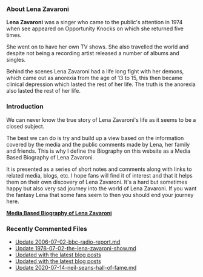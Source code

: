 ### About Lena Zavaroni

<p><strong>Lena Zavaroni</strong> was a singer who came to the public's attention in 1974 when see appeared on Opportunity Knocks on which she returned five times.</p>

<p>She went on to have her own TV shows. She also travelled the world and despite not being a recording artist released a number of albums and singles.</p>

<p>Behind the scenes Lena Zavaroni had a life long fight with her demons, which came out as anorexia from the age of 13 to 15, this then became clinical depression which lasted the rest of her life. The truth is the anorexia also lasted the rest of her life.</p>

### Introduction

<p>We can never know the true story of Lena Zavaroni's life as it seems to be a closed subject.</p>

<p>The best we can do is try and build up a view based on the information covered by the media and the public comments made by Lena, her family and friends. This is why I define the Biography on this website as a Media Based Biography of Lena Zavaroni.</p>

<p>It is presented as a series of short notes and comments along with links to related media, blogs, etc. I hope fans will find it of interest and that it helps them on their own discovery of Lena Zavaroni. It's a hard but sometimes happy but also very sad journey into the world of Lena Zavaroni. If you want the fantasy Lena that some fans seem to then you should end your journey here.</p>

<a href="https://fanzoflenazavaroni.github.io/biography/lena-zavaroni/"><strong>Media Based Biography of Lena Zavaroni</strong></a>

### Recently Commented Files

<!-- BLOG-POST-LIST:START -->
- [Update 2006-07-02-bbc-radio-report.md](https://github.com/FanzOfLenaZavaroni/fanzoflenazavaroni.github.io/commit/e07765e4a5d35052ebf45e52ec604852e58fbea7)
- [Update 1978-07-02-the-lena-zavaroni-show.md](https://github.com/FanzOfLenaZavaroni/fanzoflenazavaroni.github.io/commit/0abf7776b9014730a450b01d4cbe8f6be61706ec)
- [Updated with the latest blog posts](https://github.com/FanzOfLenaZavaroni/fanzoflenazavaroni.github.io/commit/16bc92dbba133ed414591427c5ac7156b5582213)
- [Updated with the latest blog posts](https://github.com/FanzOfLenaZavaroni/fanzoflenazavaroni.github.io/commit/c9cfd45f53cac50711f4b9d4eb200f684d78d60b)
- [Update 2020-07-14-neil-seans-hall-of-fame.md](https://github.com/FanzOfLenaZavaroni/fanzoflenazavaroni.github.io/commit/455edd423ea77cab82a6b6a7a343c28a9cb32fd7)
<!-- BLOG-POST-LIST:END -->
